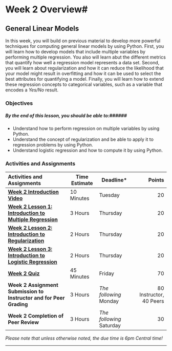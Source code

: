 # Week 2 Overview#

## General Linear Models ##

In this week, you will build on previous material to develop more
powerful techniques for computing general linear models by using Python.
First, you will learn how to develop models that include multiple
variables by performing multiple regression. You also will learn abut
the different metrics that quantify how well a regression model
represents a data set. Second, you will learn about regularization and
how it can reduce the likelihood that your model might result in
overfitting and how it can be used to select the best attributes for
quantifying a model. Finally, you will learn how to extend these
regression concepts to categorical variables, such as a variable that
encodes a _Yes/No_ result.

### Objectives ###

##### By the end of this lesson, you should be able to:######

- Understand how to perform regression on multiple variables by using Python.
- Understand the concept of regularization and be able to apply it to regression problems by using Python.
- Understand logistic regression and how to compute it by using Python.

### Activities and Assignments ###

|Activities and Assignments | Time Estimate | Deadline* | Points|
|:------| -----|-------|----------:|
|**[Week 2 Introduction Video][w2v]** | 10 Minutes | Tuesday |20|
|**[Week 2 Lesson 1: Introduction to Multiple Regression](lesson1.md)**| 3 Hours |Thursday| 20|
|**[Week 2 Lesson 2: Introduction to Regularization](lesson2.md)**| 2 Hours | Thursday | 20 |
|**[Week 2 Lesson 3: Introduction to Logistic Regression](lesson3.md)**| 2 Hours | Thursday| 20 |
|**[Week 2 Quiz][w2q]**| 45 Minutes | Friday | 70|
|**Week 2 Assignment Submission to Instructor and for Peer Grading**| 3 Hours | *The following* Monday | 80 Instructor, 40 Peers | 
|**Week 2 Completion of Peer Review**| 3 Hours | *The following* Saturday | 30 | 

*Please note that unless otherwise noted, the due time is 6pm Central time!*

----------
[w2q]: https://learn.illinois.edu/mod/quiz/view.php?id=1844331
[w2v]: https://mediaspace.illinois.edu/media/
